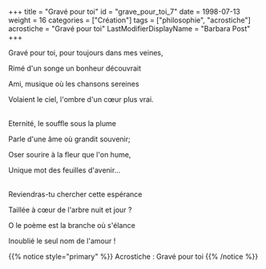 +++
title = "Gravé pour toi"
id = "grave_pour_toi_7"
date = 1998-07-13
weight = 16
categories = ["Création"]
tags = ["philosophie", "acrostiche"]
acrostiche = "Gravé pour toi"
LastModifierDisplayName = "Barbara Post"
+++

Gravé pour toi, pour toujours dans mes veines,

Rimé d'un songe un bonheur découvrait

Ami, musique où les chansons sereines

Volaient le ciel, l'ombre d'un cœur plus vrai.

 \
Eternité, le souffle sous la plume

Parle d'une âme où grandit souvenir;

Oser sourire à la fleur que l'on hume,

Unique mot des feuilles d'avenir...

 \
Reviendras-tu chercher cette espérance

Taillée à cœur de l'arbre nuit et jour ?

O le poème est la branche où s'élance

Inoublié le seul nom de l'amour !

{{% notice style="primary" %}}
Acrostiche : Gravé pour toi
{{% /notice %}}

